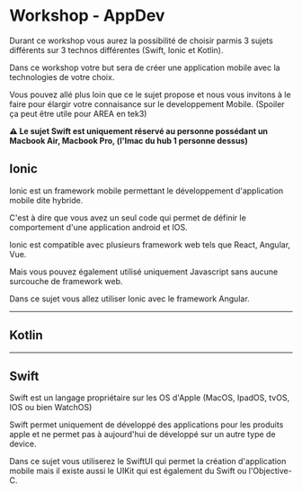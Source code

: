 # Workshop - AppDev

Durant ce workshop vous aurez la possibilité de choisir parmis 3 sujets différents sur 3 technos différentes (Swift, Ionic et Kotlin).

Dans ce workshop votre but sera de créer une application mobile avec la technologies de votre choix.

Vous pouvez allé plus loin que ce le sujet propose et nous vous invitons à le faire pour élargir votre connaisance sur le developpement Mobile. (Spoiler ça peut être utile pour AREA en tek3)

**⚠️ Le sujet Swift est uniquement réservé au personne possédant un Macbook Air, Macbook Pro, (l'Imac du hub 1 personne dessus)**

## Ionic

Ionic est un framework mobile permettant le développement d'application mobile dite hybride.

C'est à dire que vous avez un seul code qui permet de définir le comportement d'une application android et IOS.

Ionic est compatible avec plusieurs framework web tels que React, Angular, Vue.

Mais vous pouvez également utilisé uniquement Javascript sans aucune surcouche de framework web.

Dans ce sujet vous allez utiliser Ionic avec le framework Angular.

---

## Kotlin

---

## Swift

Swift est un langage propriétaire sur les OS d'Apple (MacOS, IpadOS, tvOS, IOS ou bien WatchOS)

Swift permet uniquement de développé des applications pour les produits apple et ne permet pas à aujourd'hui de développé sur un autre type de device.

Dans ce sujet vous utiliserez le SwiftUI qui permet la création d'application mobile mais il existe aussi le UIKit qui est également du Swift ou l'Objective-C.
